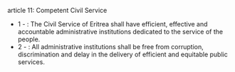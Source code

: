 article 11: Competent Civil Service

<ul>
			<li>1 - : The Civil Service of Eritrea shall have efficient, effective and accountable administrative institutions dedicated to the service of the people.<ul>
			</ul></li>			<li>2 - : All administrative institutions shall be free from corruption, discrimination and delay in the delivery of efficient and equitable public services.<ul>
			</ul></li></ul>